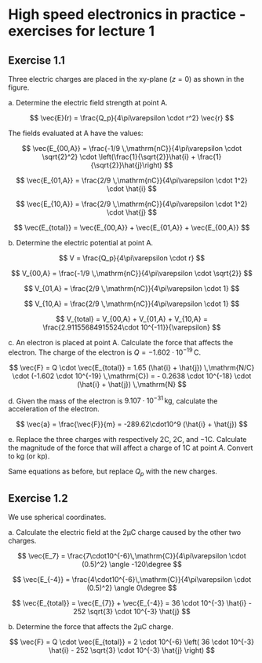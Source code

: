 # High speed electronics in practice - exercises for lecture 1

## Exercise 1.1

Three electric charges are placed in the xy-plane ($z=0$) as shown in the figure.

a. Determine the electric field strength at point A.

$$
\vec{E}(r) = \frac{Q_p}{4\pi\varepsilon \cdot r^2} \vec{r}
$$

The fields evaluated at A have the values:

$$
\vec{E_{00,A}} = \frac{-1/9 \,\mathrm{nC}}{4\pi\varepsilon \cdot \sqrt{2}^2} \cdot \left(\frac{1}{\sqrt{2}}\hat{i} + \frac{1}{\sqrt{2}}\hat{j}\right)
$$

$$
\vec{E_{01,A}} = \frac{2/9 \,\mathrm{nC}}{4\pi\varepsilon \cdot 1^2} \cdot \hat{i}
$$

$$
\vec{E_{10,A}} = \frac{2/9 \,\mathrm{nC}}{4\pi\varepsilon \cdot 1^2} \cdot \hat{j}
$$

$$
\vec{E_{total}} = \vec{E_{00,A}} + \vec{E_{01,A}} + \vec{E_{00,A}}
$$

b. Determine the electric potential at point A.

$$
V = \frac{Q_p}{4\pi\varepsilon \cdot r}
$$

$$
V_{00,A} = \frac{-1/9 \,\mathrm{nC}}{4\pi\varepsilon \cdot \sqrt{2}}
$$

$$
V_{01,A} = \frac{2/9 \,\mathrm{nC}}{4\pi\varepsilon \cdot 1}
$$

$$
V_{10,A} = \frac{2/9 \,\mathrm{nC}}{4\pi\varepsilon \cdot 1}
$$

$$
V_{total} = V_{00,A} + V_{01,A} + V_{10,A} = \frac{2.91155684915524\cdot 10^{-11}}{\varepsilon}
$$

c. An electron is placed at point A. Calculate the force that affects the electron. The charge of the electron is $Q = -1.602 \cdot 10^{-19} \,\mathrm{C}$.

$$
\vec{F} = Q \cdot \vec{E_{total}} = 1.65 (\hat{i} + \hat{j}) \,\mathrm{N/C} \cdot (-1.602 \cdot 10^{-19} \,\mathrm{C}) = - 0.2638 \cdot 10^{-18} \cdot (\hat{i} + \hat{j}) \,\mathrm{N}
$$

d. Given the mass of the electron is $9.107 \cdot 10^{-31} \,\mathrm{kg}$, calculate the acceleration of the electron.

$$
\vec{a} = \frac{\vec{F}}{m} = -289.62\cdot10^9 (\hat{i} + \hat{j})
$$

e. Replace the three charges with respectively $2 \mathrm{C}$, $2 \mathrm{C}$, and $-1 \mathrm{C}$. Calculate the magnitude of the force that
will affect a charge of $1 \mathrm{C}$ at point $A$. Convert to kg (or kp).

Same equations as before, but replace $Q_p$ with the new charges.

## Exercise 1.2

We use spherical coordinates.

a. Calculate the electric field at the $2 \mathrm{\mu C}$ charge caused by the other two charges.

$$
\vec{E_7} = \frac{7\cdot10^{-6}\,\mathrm{C}}{4\pi\varepsilon \cdot (0.5)^2} \angle -120\degree
$$

$$
\vec{E_{-4}} = \frac{4\cdot10^{-6}\,\mathrm{C}}{4\pi\varepsilon \cdot (0.5)^2} \angle 0\degree
$$

$$
\vec{E_{total}} = \vec{E_{7}} + \vec{E_{-4}} = 36 \cdot 10^{-3} \hat{i} - 252 \sqrt{3} \cdot 10^{-3} \hat{j}
$$

b. Determine the force that affects the $2 \mathrm{\mu C}$ charge.

$$
\vec{F} = Q \cdot \vec{E_{total}} = 2 \cdot 10^{-6} \left( 36 \cdot 10^{-3} \hat{i} - 252 \sqrt{3} \cdot 10^{-3} \hat{j} \right)
$$
